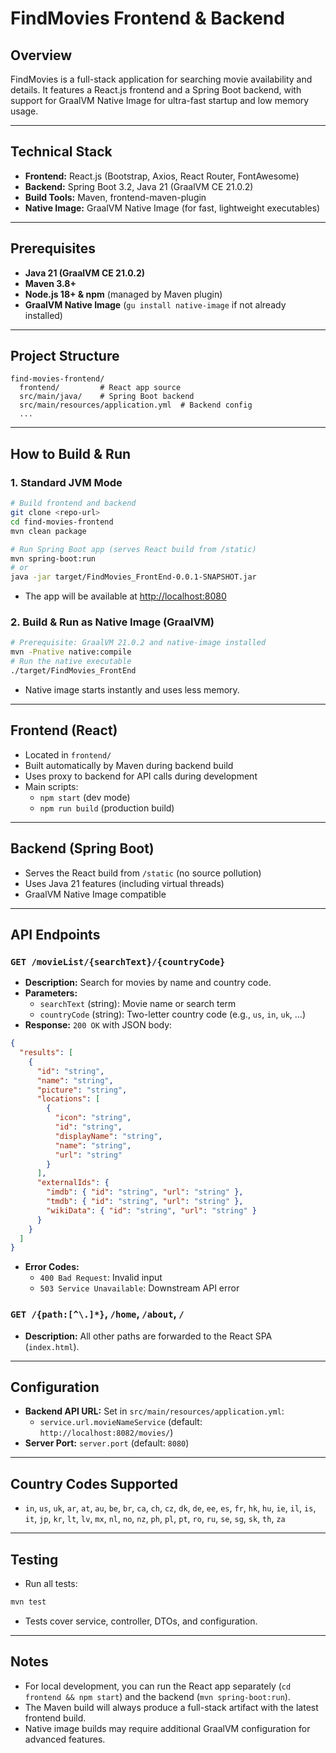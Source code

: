 # FindMovies Frontend & Backend

## Overview
FindMovies is a full-stack application for searching movie availability and details. It features a React.js frontend and a Spring Boot backend, with support for GraalVM Native Image for ultra-fast startup and low memory usage.

---

## Technical Stack
- **Frontend:** React.js (Bootstrap, Axios, React Router, FontAwesome)
- **Backend:** Spring Boot 3.2, Java 21 (GraalVM CE 21.0.2)
- **Build Tools:** Maven, frontend-maven-plugin
- **Native Image:** GraalVM Native Image (for fast, lightweight executables)

---

## Prerequisites
- **Java 21 (GraalVM CE 21.0.2)**
- **Maven 3.8+**
- **Node.js 18+ & npm** (managed by Maven plugin)
- **GraalVM Native Image** (`gu install native-image` if not already installed)

---

## Project Structure
```
find-movies-frontend/
  frontend/         # React app source
  src/main/java/    # Spring Boot backend
  src/main/resources/application.yml  # Backend config
  ...
```

---

## How to Build & Run

### 1. **Standard JVM Mode**
```sh
# Build frontend and backend
git clone <repo-url>
cd find-movies-frontend
mvn clean package

# Run Spring Boot app (serves React build from /static)
mvn spring-boot:run
# or
java -jar target/FindMovies_FrontEnd-0.0.1-SNAPSHOT.jar
```
- The app will be available at [http://localhost:8080](http://localhost:8080)

### 2. **Build & Run as Native Image (GraalVM)**
```sh
# Prerequisite: GraalVM 21.0.2 and native-image installed
mvn -Pnative native:compile
# Run the native executable
./target/FindMovies_FrontEnd
```
- Native image starts instantly and uses less memory.

---

## Frontend (React)
- Located in `frontend/`
- Built automatically by Maven during backend build
- Uses proxy to backend for API calls during development
- Main scripts:
  - `npm start` (dev mode)
  - `npm run build` (production build)

---

## Backend (Spring Boot)
- Serves the React build from `/static` (no source pollution)
- Uses Java 21 features (including virtual threads)
- GraalVM Native Image compatible

---

## API Endpoints

### `GET /movieList/{searchText}/{countryCode}`
- **Description:** Search for movies by name and country code.
- **Parameters:**
  - `searchText` (string): Movie name or search term
  - `countryCode` (string): Two-letter country code (e.g., `us`, `in`, `uk`, ...)
- **Response:** `200 OK` with JSON body:
```json
{
  "results": [
    {
      "id": "string",
      "name": "string",
      "picture": "string",
      "locations": [
        {
          "icon": "string",
          "id": "string",
          "displayName": "string",
          "name": "string",
          "url": "string"
        }
      ],
      "externalIds": {
        "imdb": { "id": "string", "url": "string" },
        "tmdb": { "id": "string", "url": "string" },
        "wikiData": { "id": "string", "url": "string" }
      }
    }
  ]
}
```
- **Error Codes:**
  - `400 Bad Request`: Invalid input
  - `503 Service Unavailable`: Downstream API error

### `GET /{path:[^\.]*}`, `/home`, `/about`, `/`
- **Description:** All other paths are forwarded to the React SPA (`index.html`).

---

## Configuration
- **Backend API URL:** Set in `src/main/resources/application.yml`:
  - `service.url.movieNameService` (default: `http://localhost:8082/movies/`)
- **Server Port:** `server.port` (default: `8080`)

---

## Country Codes Supported
- `in`, `us`, `uk`, `ar`, `at`, `au`, `be`, `br`, `ca`, `ch`, `cz`, `dk`, `de`, `ee`, `es`, `fr`, `hk`, `hu`, `ie`, `il`, `is`, `it`, `jp`, `kr`, `lt`, `lv`, `mx`, `nl`, `no`, `nz`, `ph`, `pl`, `pt`, `ro`, `ru`, `se`, `sg`, `sk`, `th`, `za`

---

## Testing
- Run all tests:
```sh
mvn test
```
- Tests cover service, controller, DTOs, and configuration.

---

## Notes
- For local development, you can run the React app separately (`cd frontend && npm start`) and the backend (`mvn spring-boot:run`).
- The Maven build will always produce a full-stack artifact with the latest frontend build.
- Native image builds may require additional GraalVM configuration for advanced features.
